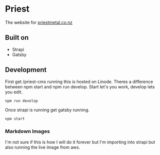 # Priest

The website for [priestmetal.co.nz](https://priestmetal.co.nz)

## Built on

- Strapi
- Gatsby

## Development

First get /priest-cms running this is hosted on Linode.
Theres a difference between npm start and npm run develop. Start let's you work, develop lets you edit.

```bash
npm run develop
```

Once strapi is running get gatsby running.

```bash
npm start
```

### Markdown Images

I'm not sure if this is how I will do it forever but I'm importing into strapi but also running the live image from aws.
